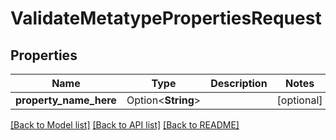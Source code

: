 # ValidateMetatypePropertiesRequest

## Properties

Name | Type | Description | Notes
------------ | ------------- | ------------- | -------------
**property_name_here** | Option<**String**> |  | [optional]

[[Back to Model list]](../README.md#documentation-for-models) [[Back to API list]](../README.md#documentation-for-api-endpoints) [[Back to README]](../README.md)


